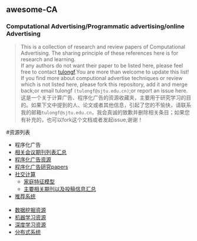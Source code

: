 ## awesome-CA<br>
### Computational Advertising/Programmatic advertising/online Advertising
> This is a collection of research and review papers of Computational Advertising. The sharing principle of these references here is for research and learning.<br>
If any authors do not want their paper to be listed here, please feel free to contact [tulongf](https://github.com/Tulongf/).You are more than welcome to update this list! If you find more about computional advertise techniques or review which is not listed here, please fork this repository, add it and merge back;or email tulongf `(tulongf@sjtu.edu.cn)`;or report an issue here.<br> 
>这是一个关于计算广告、程序化广告的资源收藏夹，主要用于研究学习的目的。如果下文中提到的人、论文或者其他信息，引起了您的不愉快，请联系我的邮箱`tulongf@sjtu.edu.cn`，我会真诚的致歉并删除相关条目；如果您有补充的，也可以fork这个文档或者发起issue,谢谢！<br> 

#资源列表
 * 程序化广告
  * [相关会议期刊列表汇总](https://github.com/Tulongf/awesome-CA/blob/master/jclist.md)
  * [程序化广告资源](https://github.com/Tulongf/awesome-CA/blob/master/ca.md)<br> 
  * [程序化广告研究papers](https://github.com/Tulongf/awesome-CA/blob/master/paper/paper.md)<br>
  * [社交计算](https://github.com/Tulongf/awesome-CA/blob/master/sc.md)<br> 
     * [家庭特征模型](https://github.com/Tulongf/my-awesome-CA/blob/master/fgd.md)<br>
     * [主要相关期刊以及投稿信息汇总](https://github.com/Tulongf/my-awesome-CA/blob/master/jclist.md)<br>
 * [推荐系统](https://github.com/Tulongf/awsome-Rec)<br>  
 * [数据挖掘资源](https://github.com/Tulongf/awesome-CA/blob/master/dm/dm.md)<br>
 * [机器学习资源](https://github.com/Tulongf/awesome-CA/blob/master/ml/ml.md)<br>
 * [深度学习资源](https://github.com/Tulongf/awesome-CA/blob/master/dm/dm.md)<br>
 * [分布式系统](https://github.com/Tulongf/awesome-CA/blob/master/ds/ds.md)<br>

